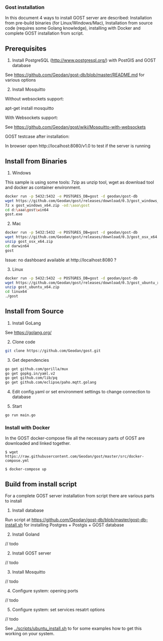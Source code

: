 
### Gost installation 

In this document 4 ways to install GOST server are described: Installation from pre-build binaries (for Linux/Windows/Mac), 
Installation from source code (requires some Golang knowledge), installing with Docker and complete GOST installation from script. 

## Prerequisites

1) Install PostgreSQL (http://www.postgresql.org/) with PostGIS and GOST database

See https://github.com/Geodan/gost-db/blob/master/README.md for various options

2) Install Mosquitto

Without websockets support:

apt-get install mosquitto

With Websockets support: 

See https://github.com/Geodan/gost/wiki/Mosquitto-with-websockets

GOST testcase after installation: 

In browser open http://localhost:8080/v1.0 to test if the server is running

## Install from Binaries

1) Windows

This sample is using some tools: 7zip as unzip tool, wget as download tool and docker as container environment.

```sh
docker run -p 5432:5432 -e POSTGRES_DB=gost -d geodan/gost-db
wget https://github.com/Geodan/gost/releases/download/0.3/gost_windows_x64.zip
7z x gost_windows_x64.zip -od:\aaa\gost
cd d:\aaa\gost\win64
gost.exe
```

2) Mac

```sh
docker run -p 5432:5432 -e POSTGRES_DB=gost -d geodan/gost-db
wget https://github.com/Geodan/gost/releases/download/0.3/gost_osx_x64.zip
unzip gost_osx_x64.zip
cd darwin64
gost
```

Issue: no dashboard available at http://localhost:8080 ?

3) Linux

```sh
docker run -p 5432:5432 -e POSTGRES_DB=gost -d geodan/gost-db
wget https://github.com/Geodan/gost/releases/download/0.3/gost_ubuntu_x64.zip
unzip gost_ubuntu_x64.zip
cd linux64
./gost
```


## Install from Source

1) Install GoLang

See https://golang.org/

2) Clone code
```sh
git clone https://github.com/Geodan/gost.git
```
3) Get dependencies

```sh
go get github.com/gorilla/mux
go get gopkg.in/yaml.v2
go get github.com/lib/pq
go get github.com/eclipse/paho.mqtt.golang
```

4) Edit config.yaml or set environment settings to change connection to database<br />

5) Start

```sh
go run main.go
```

### Install with Docker

In the GOST docker-compose file all the necessary parts of GOST are downloaded and linked together.
```
$ wget https://raw.githubusercontent.com/Geodan/gost/master/src/docker-compose.yml 

$ docker-compose up
```

## Build from install script

For a complete GOST server installation from script there are various parts to install

1) Install database

Run script at https://github.com/Geodan/gost-db/blob/master/gost-db-install.sh for installing Postgres + Postgis + GOST database

2) Install Goland

// todo

2) Install GOST server

// todo

3) Install Mosquitto

// todo

4) Configure system: opening ports

// todo

5) Configure system: set services resatrt options

// todo

See  [../scripts/ubuntu_install.sh](../scripts/ubuntu_install.sh) to for some examples how to get this working on your system.
